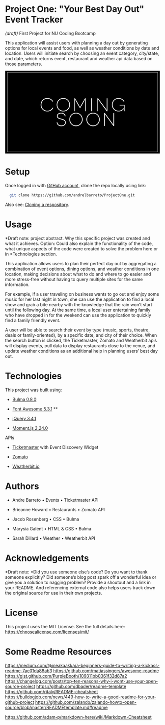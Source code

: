 # Project One: "Your Best Day Out" Event Tracker
*(draft)* First Project for NU Coding Bootcamp

This application will assist users with planning a day out by generating options for local events and food, as well as weather conditions by date and location. Users will initiate search by choosing an event category, city/state, and date, which returns event, restaurant and weather api data based on those parameters.


![event tracker screenshot](/images/readme/best-day-out.jpg)


# Setup

Once logged in with [GitHub account](https://github.login/), clone the repo locally using link:

```sh
  git clone https://github.com/andrelbarreto/ProjectOne.git
```

Also see: [Cloning a respository](https://help.github.com/en/github/creating-cloning-and-archiving-repositories/cloning-a-repository).


# Usage
*Draft note: project abstract. Why this specific project was created and what it achieves. Option: Could also explain the functionality of the code, what unique aspects of the code were created to solve the problem here or in *Technologies section.

This application allows users to plan their perfect day out by aggregating a combination of event options, dining options, and weather conditions in one location, making decisions about what to do and where to go easier and more stress-free without having to query multiple sites for the same information. 

For example, if a user traveling on business wants to go out and enjoy some music for her last night in town, she can use the application to find a local show and grab a bite nearby with the knowledge that the rain won't start until the following day. At the same time, a local user entertaining family who have dropped in for the weekend can use the application to quickly find a family friendly event.

A user will be able to search their event by type (music, sports, theatre, deals or family-oriented), by a specific date, and city of their choice. When the search button is clicked, the Ticketmaster, Zomato and Weatherbit apis will display events, pull data to display restaurants close to the venue, and update weather conditions as an additional help in planning users’ best day out.



# Technologies

This project was built using:

  - [Bulma 0.8.0](https://bulma.io/)

  - [Font Awesome 5.3.1](https://fontawesome.com/) **

  - [jQuery 3.4.1](https://jquery.com/)

  - [Moment.js 2.24.0](https://momentjs.com/)


APIs

  - [Ticketmaster](https://developer.ticketmaster.com/) with Event Discovery Widget 

  - [Zomato](https://developers.zomato.com/api)

  - [Weatherbit.io](https://www.weatherbit.io/)


# Authors 

- Andre Barreto • Events • Ticketmaster API

- Brieanne Howard • Restaurants • Zomato API

- Jacob Rosenberg • CSS • Bulma

- Marysia Galent • HTML & CSS • Bulma

- Sarah Dillard • Weather • Weatherbit API
    


# Acknowledgements
*Draft note: *Did you use someone else’s code? Do you want to thank someone explicitly? Did someone’s blog post spark off a wonderful idea or give you a solution to nagging problem? Provide a shoutout and a link in your README. And referencing external code also helps users track down the original source for use in their own projects.


# License

This project uses the MIT License. See the full details here: https://choosealicense.com/licenses/mit/ 



# Some Readme Resources
https://medium.com/@meakaakka/a-beginners-guide-to-writing-a-kickass-readme-7ac01da88ab3
https://github.com/matiassingers/awesome-readme
https://gist.github.com/PurpleBooth/109311bb0361f32d87a2
https://changelog.com/posts/top-ten-reasons-why-i-wont-use-your-open-source-project
https://github.com/dbader/readme-template
https://github.com/ritaly/README-cheatsheet
https://bulldogjob.com/news/449-how-to-write-a-good-readme-for-your-github-project
https://github.com/zalando/zalando-howto-open-source/blob/master/READMEtemplate.md#readme

https://github.com/adam-p/markdown-here/wiki/Markdown-Cheatsheet


